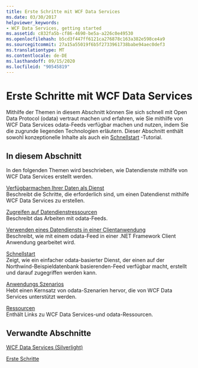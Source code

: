```yaml
---
title: Erste Schritte mit WCF Data Services
ms.date: 03/30/2017
helpviewer_keywords:
- WCF Data Services, getting started
ms.assetid: c832fa5b-cf86-4690-be5a-a226c0e49530
ms.openlocfilehash: b5cd3f447ff6121ca276878c163a382e598ce4a9
ms.sourcegitcommit: 27a15a55019f6b5f2733961738babe94aec0def3
ms.translationtype: MT
ms.contentlocale: de-DE
ms.lasthandoff: 09/15/2020
ms.locfileid: "90545819"
---
```

# <a name="getting-started-with-wcf-data-services"></a>Erste Schritte mit WCF Data Services
Mithilfe der Themen in diesem Abschnitt können Sie sich schnell mit Open Data Protocol (odata) vertraut machen und erfahren, wie Sie mithilfe von WCF Data Services odata-Feeds verfügbar machen und nutzen, indem Sie die zugrunde liegenden Technologien erläutern. Dieser Abschnitt enthält sowohl konzeptionelle Inhalte als auch ein [Schnellstart](quickstart-wcf-data-services.md) -Tutorial.  
  
## <a name="in-this-section"></a>In diesem Abschnitt  
 In den folgenden Themen wird beschrieben, wie Datendienste mithilfe von WCF Data Services erstellt werden.  
  
 [Verfügbarmachen Ihrer Daten als Dienst](exposing-your-data-as-a-service-wcf-data-services.md)  
 Beschreibt die Schritte, die erforderlich sind, um einen Datendienst mithilfe WCF Data Services zu erstellen.  
  
 [Zugreifen auf Datendienstressourcen](accessing-data-service-resources-wcf-data-services.md)  
 Beschreibt das Arbeiten mit odata-Feeds.  
  
 [Verwenden eines Datendiensts in einer Clientanwendung](using-a-data-service-in-a-client-application-wcf-data-services.md)  
 Beschreibt, wie mit einem odata-Feed in einer .NET Framework Client Anwendung gearbeitet wird.  
  
 [Schnellstart](quickstart-wcf-data-services.md)  
 Zeigt, wie ein einfacher odata-basierter Dienst, der einen auf der Northwind-Beispieldatenbank basierenden-Feed verfügbar macht, erstellt und darauf zugegriffen werden kann.  
  
 [Anwendungs Szenarios](application-scenarios-wcf-data-services.md)  
 Hebt einen Kernsatz von odata-Szenarien hervor, die von WCF Data Services unterstützt werden.  
  
 [Ressourcen](wcf-data-services-resources.md)  
 Enthält Links zu WCF Data Services-und odata-Ressourcen.  
  
## <a name="related-sections"></a>Verwandte Abschnitte  
 [WCF Data Services (Silverlight)](/previous-versions/windows/silverlight/dotnet-windows-silverlight/cc838234(v=vs.95))  
  
 [Erste Schritte](../adonet/ef/getting-started.md)
